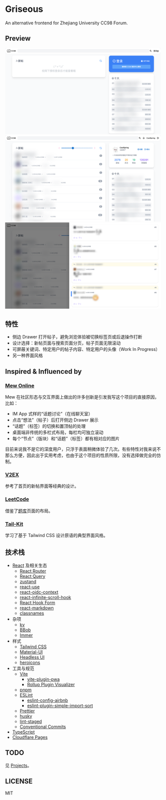 # Griseous

An alternative frontend for Zhejiang University CC98 Forum.

## Preview

![未登录](assets/screenshots/home_unauthenticated.png)
![新帖](assets/screenshots/home_new-topics.png)
![帖子](assets/screenshots/home_topic-posts.png)

## 特性

- 侧边 Drawer 打开帖子，避免浏览体验被切换标签页或后退操作打断
- 设计选择：新帖页面与搜索页面分页，帖子页面无限滚动
- 可屏蔽关键词、特定用户的帖子内容、特定用户的头像（Work In Progress）
- 另一种界面风格

## Inspired & Influenced by

### [Mew Online](https://mew.fun/)

Mew 在社区形态与交互界面上做出的许多创新是引发我写这个项目的直接原因，比如：

- IM App 式样的“话题讨论”（在线聊天室）
- 点击“想法”（帖子）后打开侧边 Drawer 展示
- “话题”（标签）的切换和置顶帖的处理
- 桌面端非传统的多栏式布局，每栏均可独立滚动
- 每个“节点”（版块）和“话题”（标签）都有相对应的图片

目前来说我不是它的深度用户，只浮于表面稍微体验了几次。有些特性对我来说不那么方便，因此出于实用考虑，也由于这个项目的性质所限，没有选择做完全的仿制。

### [V2EX](https://v2ex.com/)

参考了首页的新帖界面等经典的设计。

### [LeetCode](https://leetcode.com/)

借鉴了[题库](https://leetcode.com/problemset/all/)页面的布局。

### [Tail-Kit](https://www.tailwind-kit.com/)

学习了基于 Tailwind CSS 设计原语的典型界面风格。

## 技术栈

- [React](https://github.com/facebook/react) 及相关生态
  - [React Router](https://github.com/remix-run/react-router)
  - [React Query](https://github.com/tannerlinsley/react-query)
  - [zustand](https://github.com/pmndrs/zustand)
  - [react-use](https://github.com/streamich/react-use)
  - [react-oidc-context](https://github.com/pamapa/react-oidc-context)
  - [react-infinite-scroll-hook](https://github.com/onderonur/react-infinite-scroll-hook)
  - [React Hook Form](https://github.com/react-hook-form/react-hook-form)
  - [react-markdown](https://github.com/remarkjs/react-markdown)
  - [classnames](https://github.com/JedWatson/classnames)
- 杂项
  - [ky](https://github.com/sindresorhus/ky)
  - [BBob](https://github.com/JiLiZART/BBob)
  - [Immer](https://github.com/immerjs/immer)
- 样式
  - [Tailwind CSS](https://github.com/tailwindlabs/tailwindcss)
  - [Material-UI](https://github.com/mui-org/material-ui)
  - [Headless UI](https://github.com/tailwindlabs/headlessui)
  - [heroicons](https://github.com/tailwindlabs/heroicons)
- 工具与规范
  - [Vite](https://github.com/vitejs/vite)
    - [vite-plugin-pwa](https://github.com/antfu/vite-plugin-pwa)
    - [Rollup Plugin Visualizer](https://github.com/btd/rollup-plugin-visualizer)
  - [pnpm](https://github.com/pnpm/pnpm)
  - [ESLint](https://github.com/eslint/eslint)
    - [eslint-config-airbnb](https://github.com/airbnb/javascript/tree/master/packages/eslint-config-airbnb)
    - [eslint-plugin-simple-import-sort](https://github.com/lydell/eslint-plugin-simple-import-sort)
  - [Prettier](https://github.com/prettier/prettier)
  - [husky](https://github.com/typicode/husky)
  - [lint-staged](https://github.com/okonet/lint-staged)
  - [Conventional Commits](https://www.conventionalcommits.org/en/v1.0.0/)
- [TypeScript](https://www.typescriptlang.org/)
- [Cloudflare Pages](https://pages.cloudflare.com/)

## TODO

见 [Projects](https://github.com/CoolSpring8/griseous/projects)。

## LICENSE

MIT
